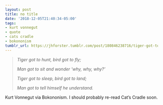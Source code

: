 ```yaml
---
layout: post
title: no title
date: '2018-12-05T21:40:34-05:00'
tags:
- kurt vonnegut
- quote
- cats cradle
- bokononism
tumblr_url: https://jhforster.tumblr.com/post/180846238716/tiger-got-to-hunt-bird-got-to-fly-man-got-to-sit
---
```

> _Tiger got to hunt, bird got to fly;_
> 
> _Man got to sit and wonder ‘why, why, why?’_
> 
> _Tiger got to sleep, bird got to land;_
> 
> _Man got to tell himself he understand._

Kurt Vonnegut via&nbsp;Bokononism. I should probably re-read Cat’s Cradle soon.

